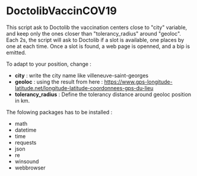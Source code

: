 # DoctolibVaccinCOV19

This script ask to Doctolib the vaccination centers close to "city" variable, and keep only the ones closer than "tolerancy_radius" around "geoloc".
Each 2s, the script will ask to Doctolib if a slot is available, one places by one at each time.
Once a slot is found, a web page is openned, and a bip is emitted.

To adapt to your position, change : 
- **city** : write the city name like villeneuve-saint-georges
- **geoloc** : using the result from here : https://www.gps-longitude-latitude.net/longitude-latitude-coordonnees-gps-du-lieu
- **tolerancy_radius** : Define the tolerancy distance around geoloc position in km.


The folowing packages has to be installed : 
- math
- datetime
- time
- requests
- json
-  re
- winsound
- webbrowser